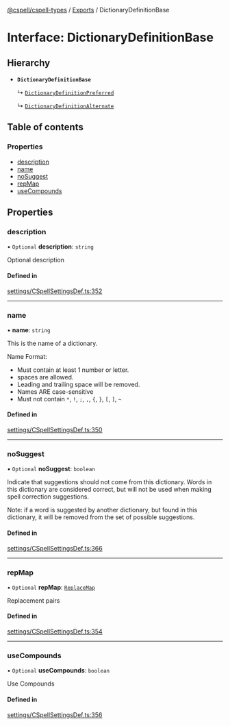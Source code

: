 [@cspell/cspell-types](../README.md) / [Exports](../modules.md) / DictionaryDefinitionBase

# Interface: DictionaryDefinitionBase

## Hierarchy

- **`DictionaryDefinitionBase`**

  ↳ [`DictionaryDefinitionPreferred`](DictionaryDefinitionPreferred.md)

  ↳ [`DictionaryDefinitionAlternate`](DictionaryDefinitionAlternate.md)

## Table of contents

### Properties

- [description](DictionaryDefinitionBase.md#description)
- [name](DictionaryDefinitionBase.md#name)
- [noSuggest](DictionaryDefinitionBase.md#nosuggest)
- [repMap](DictionaryDefinitionBase.md#repmap)
- [useCompounds](DictionaryDefinitionBase.md#usecompounds)

## Properties

### description

• `Optional` **description**: `string`

Optional description

#### Defined in

[settings/CSpellSettingsDef.ts:352](https://github.com/streetsidesoftware/cspell/blob/2bb6c82a/packages/cspell-types/src/settings/CSpellSettingsDef.ts#L352)

___

### name

• **name**: `string`

This is the name of a dictionary.

Name Format:
- Must contain at least 1 number or letter.
- spaces are allowed.
- Leading and trailing space will be removed.
- Names ARE case-sensitive
- Must not contain `*`, `!`, `;`, `,`, `{`, `}`, `[`, `]`, `~`

#### Defined in

[settings/CSpellSettingsDef.ts:350](https://github.com/streetsidesoftware/cspell/blob/2bb6c82a/packages/cspell-types/src/settings/CSpellSettingsDef.ts#L350)

___

### noSuggest

• `Optional` **noSuggest**: `boolean`

Indicate that suggestions should not come from this dictionary.
Words in this dictionary are considered correct, but will not be
used when making spell correction suggestions.

Note: if a word is suggested by another dictionary, but found in
this dictionary, it will be removed from the set of
possible suggestions.

#### Defined in

[settings/CSpellSettingsDef.ts:366](https://github.com/streetsidesoftware/cspell/blob/2bb6c82a/packages/cspell-types/src/settings/CSpellSettingsDef.ts#L366)

___

### repMap

• `Optional` **repMap**: [`ReplaceMap`](../modules.md#replacemap)

Replacement pairs

#### Defined in

[settings/CSpellSettingsDef.ts:354](https://github.com/streetsidesoftware/cspell/blob/2bb6c82a/packages/cspell-types/src/settings/CSpellSettingsDef.ts#L354)

___

### useCompounds

• `Optional` **useCompounds**: `boolean`

Use Compounds

#### Defined in

[settings/CSpellSettingsDef.ts:356](https://github.com/streetsidesoftware/cspell/blob/2bb6c82a/packages/cspell-types/src/settings/CSpellSettingsDef.ts#L356)
